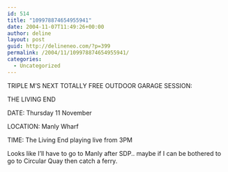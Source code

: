 ```yaml
---
id: 514
title: "109978874654955941"
date: 2004-11-07T11:49:26+00:00
author: deline
layout: post
guid: http://delineneo.com/?p=399
permalink: /2004/11/109978874654955941/
categories:
  - Uncategorized
---
```

TRIPLE M&#8217;S NEXT TOTALLY FREE OUTDOOR GARAGE SESSION:

THE LIVING END
  
DATE: Thursday 11 November
  
LOCATION: Manly Wharf
  
TIME: The Living End playing live from 3PM

Looks like I&#8217;ll have to go to Manly after SDP.. maybe if I can be bothered to go to Circular Quay then catch a ferry.